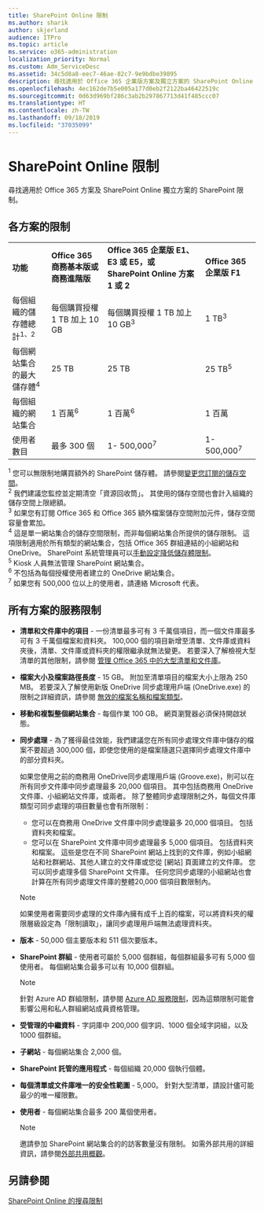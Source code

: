 ```yaml
---
title: SharePoint Online 限制
ms.author: sharik
author: skjerland
audience: ITPro
ms.topic: article
ms.service: o365-administration
localization_priority: Normal
ms.custom: Adm_ServiceDesc
ms.assetid: 34c5d8a8-eec7-46ae-82c7-9e9bdbe39895
description: 尋找適用於 Office 365 企業版方案及獨立方案的 SharePoint Online 限制。
ms.openlocfilehash: 4ec162de7b5e005a177d0eb2f2122ba46422519c
ms.sourcegitcommit: 0d63d969bf286c3ab2b297867713d41f485ccc07
ms.translationtype: HT
ms.contentlocale: zh-TW
ms.lasthandoff: 09/18/2019
ms.locfileid: "37035099"
---
```

# <a name="sharepoint-online-limits"></a>SharePoint Online 限制 

尋找適用於 Office 365 方案及 SharePoint Online 獨立方案的 SharePoint 限制。
  
## <a name="limits-by-plan"></a>各方案的限制 

|||||
|:-----|:-----|:-----|:-----|
|**功能** <br/> |**Office 365 商務基本版或商務進階版** <br/> |**Office 365 企業版 E1、E3 或 E5，或 SharePoint Online 方案 1 或 2** <br/> | **Office 365 企業版 F1** <br/> |
|每個組織的儲存體總計<sup>1、2</sup> <br/> |每個購買授權 1 TB 加上 10 GB  <br/> |每個購買授權 1 TB 加上10 GB<sup>3</sup> <br/> |1 TB<sup>3</sup> <br/> |
|每個網站集合的最大儲存體<sup>4</sup><br/> |25 TB <br/> |25 TB <br/> |25 TB<sup>5</sup> <br/> |
|每個組織的網站集合  <br/> |1 百萬<sup>6</sup> <br/> |1 百萬<sup>6</sup> <br/> |1 百萬<br/> |
|使用者數目  <br/> |最多 300 個  <br/> |1- 500,000<sup>7</sup> <br/> |1- 500,000<sup>7</sup> <br/> |
   
<sup>1</sup> 您可以無限制地購買額外的 SharePoint 儲存體。 請參閱[變更您訂閱的儲存空間](https://docs.microsoft.com/office365/admin/subscriptions-and-billing/add-storage-space)。 
<br/><sup>2</sup> 我們建議您監控並定期清空「資源回收筒」。 其使用的儲存空間也會計入組織的儲存空間上限總額。 
<br/> <sup>3</sup> 如果您有訂閱 Office 365 和 Office 365 額外檔案儲存空間附加元件，儲存空間容量會累加。 
<br/> <sup>4</sup> 這是單一網站集合的儲存空間限制，而非每個網站集合所提供的儲存限制。 這項限制適用於所有類型的網站集合，包括 Office 365 群組連結的小組網站和 OneDrive。 SharePoint 系統管理員可以[手動設定降低儲存體限制](https://docs.microsoft.com/sharepoint/manage-site-collection-storage-limits)。 
<br/> <sup>5</sup> Kiosk 人員無法管理 SharePoint 網站集合。 
<br/> <sup>6</sup> 不包括為每個授權使用者建立的 OneDrive 網站集合。 
<br/> <sup>7</sup> 如果您有 500,000 位以上的使用者，請連絡 Microsoft 代表。 
  
## <a name="service-limits-for-all-plans"></a>所有方案的服務限制

- **清單和文件庫中的項目** - 一份清單最多可有 3 千萬個項目，而一個文件庫最多可有 3 千萬個檔案和資料夾。 100,000 個的項目新增至清單、文件庫或資料夾後，清單、文件庫或資料夾的權限繼承就無法變更。 若要深入了解檢視大型清單的其他限制，請參閱 [管理 Office 365 中的大型清單和文件庫](https://support.office.com/article/b4038448-ec0e-49b7-b853-679d3d8fb784)。 

- **檔案大小及檔案路徑長度** - 15 GB。 附加至清單項目的檔案大小上限為 250 MB。 若要深入了解使用新版 OneDrive 同步處理用戶端 (OneDrive.exe) 的限制之詳細資訊，請參閱 [無效的檔案名稱和檔案類型](https://support.office.com/article/64883a5d-228e-48f5-b3d2-eb39e07630fa)。

- **移動和複製整個網站集合** - 每個作業 100 GB。 網頁瀏覽器必須保持開啟狀態。

- **同步處理** - 為了獲得最佳效能，我們建議您在所有同步處理文件庫中儲存的檔案不要超過 300,000 個，即使您使用的是檔案隨選只選擇同步處理文件庫中的部分資料夾。

    如果您使用之前的商務用 OneDrive同步處理用戶端 (Groove.exe)，則可以在所有同步文件庫中同步處理最多 20,000 個項目。 其中包括商務用 OneDrive 文件庫、小組網站文件庫，或兩者。 除了整體同步處理限制之外，每個文件庫類型可同步處理的項目數量也會有所限制：
    - 您可以在商務用 OneDrive 文件庫中同步處理最多 20,000 個項目。 包括資料夾和檔案。 
    - 您可以在 SharePoint 文件庫中同步處理最多 5,000 個項目。 包括資料夾和檔案。 這些是您在不同 SharePoint 網站上找到的文件庫，例如小組網站和社群網站、其他人建立的文件庫或您從 [網站] 頁面建立的文件庫。 您可以同步處理多個 SharePoint 文件庫。 任何您同步處理的小組網站也會計算在所有同步處理文件庫的整體20,000 個項目數限制內。

    > [!NOTE]
    > 如果使用者需要同步處理的文件庫內擁有成千上百的檔案，可以將資料夾的權限層級設定為「限制讀取」，讓同步處理用戶端無法處理資料夾。 

- **版本** - 50,000 個主要版本和 511 個次要版本。

- **SharePoint 群組** - 使用者可屬於 5,000 個群組，每個群組最多可有 5,000 個使用者。 每個網站集合最多可以有 10,000 個群組。
    > [!NOTE]
    > 針對 Azure AD 群組限制，請參閱 [Azure AD 服務限制](https://docs.microsoft.com/azure/active-directory/users-groups-roles/directory-service-limits-restrictions)，因為這類限制可能會影響公用和私人群組網站成員資格管理。 
- **受管理的中繼資料** - 字詞庫中 200,000 個字詞、1000 個全域字詞組，以及 1000 個群組。

- **子網站** - 每個網站集合 2,000 個。

- **SharePoint 託管的應用程式** - 每個組織 20,000 個執行個體。

- **每個清單或文件庫唯一的安全性範圍** - 5,000。 針對大型清單，請設計儘可能最少的唯一權限數。

- **使用者** - 每個網站集合最多 200 萬個使用者。
    > [!NOTE]
    > 邀請參加 SharePoint 網站集合的的訪客數量沒有限制。 如需外部共用的詳細資訊，請參閱[外部共用概觀](https://docs.microsoft.com/sharepoint/external-sharing-overview)。
## <a name="see-also"></a>另請參閱

[SharePoint Online 的搜尋限制](https://docs.microsoft.com/sharepoint/search-limits)
